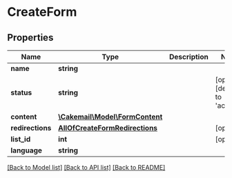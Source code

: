# CreateForm

## Properties
Name | Type | Description | Notes
------------ | ------------- | ------------- | -------------
**name** | **string** |  | 
**status** | **string** |  | [optional] [default to 'active']
**content** | [**\Cakemail\Model\FormContent**](FormContent.md) |  | 
**redirections** | [**AllOfCreateFormRedirections**](AllOfCreateFormRedirections.md) |  | [optional] 
**list_id** | **int** |  | [optional] 
**language** | **string** |  | 

[[Back to Model list]](../../README.md#documentation-for-models) [[Back to API list]](../../README.md#documentation-for-api-endpoints) [[Back to README]](../../README.md)

